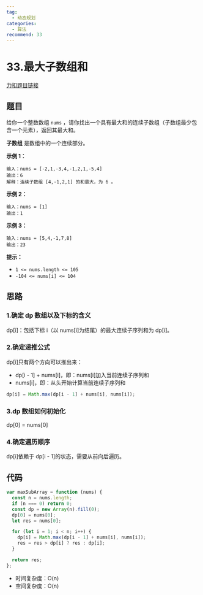 ```yaml
---
tag:
  - 动态规划
categories:
  - 算法
recommend: 33
---
```


# 33.最大子数组和

[力扣题目链接](https://leetcode.cn/problems/maximum-subarray/)

## 题目

给你一个整数数组 `nums` ，请你找出一个具有最大和的连续子数组（子数组最少包含一个元素），返回其最大和。

**子数组** 是数组中的一个连续部分。

**示例 1：**

```
输入：nums = [-2,1,-3,4,-1,2,1,-5,4]
输出：6
解释：连续子数组 [4,-1,2,1] 的和最大，为 6 。
```

**示例 2：**

```
输入：nums = [1]
输出：1
```

**示例 3：**

```
输入：nums = [5,4,-1,7,8]
输出：23
```

**提示：**

- `1 <= nums.length <= 105`
- `-104 <= nums[i] <= 104`

## 思路

### 1.确定 dp 数组以及下标的含义

dp[i]：包括下标 i（以 nums[i]为结尾）的最大连续子序列和为 dp[i]。

### 2.确定递推公式

dp[i]只有两个方向可以推出来：

- dp[i - 1] + nums[i]，即：nums[i]加入当前连续子序列和
- nums[i]，即：从头开始计算当前连续子序列和

```js
dp[i] = Math.max(dp[i - 1] + nums[i], nums[i]);
```

### 3.dp 数组如何初始化

dp[0] = nums[0]

### 4.确定遍历顺序

dp[i]依赖于 dp[i - 1]的状态，需要从前向后遍历。

## 代码

```js
var maxSubArray = function (nums) {
  const n = nums.length;
  if (n === 0) return 0;
  const dp = new Array(n).fill(0);
  dp[0] = nums[0];
  let res = nums[0];

  for (let i = 1; i < n; i++) {
    dp[i] = Math.max(dp[i - 1] + nums[i], nums[i]);
    res = res > dp[i] ? res : dp[i];
  }

  return res;
};
```

- 时间复杂度：O(n)
- 空间复杂度：O(n)
